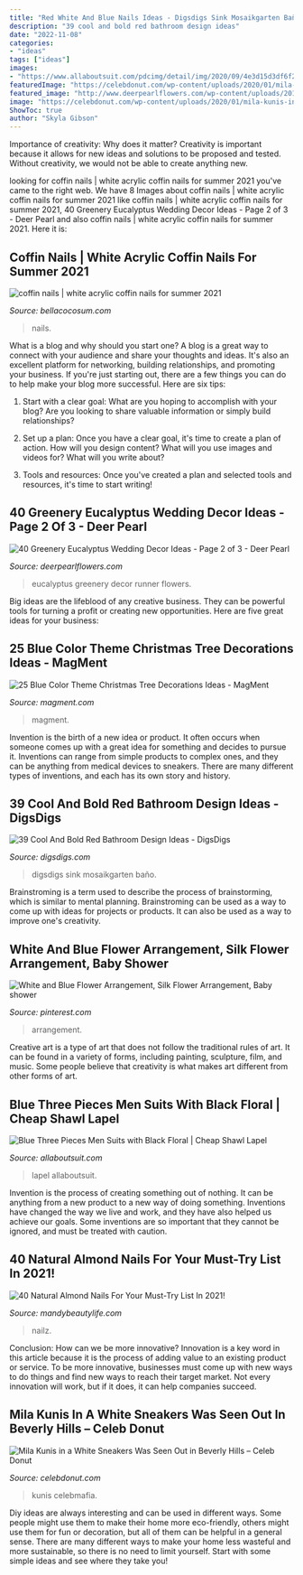 ```yaml
---
title: "Red White And Blue Nails Ideas - Digsdigs Sink Mosaikgarten Baño"
description: "39 cool and bold red bathroom design ideas"
date: "2022-11-08"
categories:
- "ideas"
tags: ["ideas"]
images:
- "https://www.allaboutsuit.com/pdcimg/detail/img/2020/09/4e3d15d3df6f242512a5fa75a929e0ed.jpg?time=1615119298"
featuredImage: "https://celebdonut.com/wp-content/uploads/2020/01/mila-kunis-in-a-white-sneakers-was-seen-out-in-beverly-hills-5.jpg"
featured_image: "http://www.deerpearlflowers.com/wp-content/uploads/2016/12/Eucalyptus-wedding-runner-via-Edyta-Szyszlo.jpg"
image: "https://celebdonut.com/wp-content/uploads/2020/01/mila-kunis-in-a-white-sneakers-was-seen-out-in-beverly-hills-5.jpg"
ShowToc: true
author: "Skyla Gibson"
---
```



Importance of creativity: Why does it matter?
Creativity is important because it allows for new ideas and solutions to be proposed and tested. Without creativity, we would not be able to create anything new.

	

		
looking for coffin nails | white acrylic coffin nails for summer 2021 you've came to the right web. We have 8 Images about coffin nails | white acrylic coffin nails for summer 2021 like coffin nails | white acrylic coffin nails for summer 2021, 40 Greenery Eucalyptus Wedding Decor Ideas - Page 2 of 3 - Deer Pearl and also coffin nails | white acrylic coffin nails for summer 2021. Here it is:
		
    
## Coffin Nails | White Acrylic Coffin Nails For Summer 2021

<img loading=lazy src="https://bellacocosum.com/wp-content/uploads/2021/04/5-15.jpg" onerror="this.onerror=null;this.src='https://tse3.mm.bing.net/th?id=OIP.tlwLhFasU_zBU5CkoXRTBgHaLH&amp;pid=15.1';" alt="coffin nails | white acrylic coffin nails for summer 2021">

_Source: bellacocosum.com_

>nails. 

	

What is a blog and why should you start one?
A blog is a great way to connect with your audience and share your thoughts and ideas. It's also an excellent platform for networking, building relationships, and promoting your business. If you're just starting out, there are a few things you can do to help make your blog more successful. Here are six tips:
1. Start with a clear goal: What are you hoping to accomplish with your blog? Are you looking to share valuable information or simply build relationships?

2. Set up a plan: Once you have a clear goal, it's time to create a plan of action. How will you design content? What will you use images and videos for? What will you write about?

3. Tools and resources: Once you've created a plan and selected tools and resources, it's time to start writing!

    
## 40 Greenery Eucalyptus Wedding Decor Ideas - Page 2 Of 3 - Deer Pearl

<img loading=lazy src="http://www.deerpearlflowers.com/wp-content/uploads/2016/12/Eucalyptus-wedding-runner-via-Edyta-Szyszlo.jpg" onerror="this.onerror=null;this.src='https://tse1.mm.bing.net/th?id=OIP.2uv9ZeFOkBsOkYCa7iSmNQHaLH&amp;pid=15.1';" alt="40 Greenery Eucalyptus Wedding Decor Ideas - Page 2 of 3 - Deer Pearl">

_Source: deerpearlflowers.com_

>eucalyptus greenery decor runner flowers. 

	

Big ideas are the lifeblood of any creative business. They can be powerful tools for turning a profit or creating new opportunities. Here are five great ideas for your business:

    
## 25 Blue Color Theme Christmas Tree Decorations Ideas - MagMent

<img loading=lazy src="http://magment.com/wp-content/uploads/2016/10/Blue-and-Purple-Christmas-Tree.jpg" onerror="this.onerror=null;this.src='https://tse1.mm.bing.net/th?id=OIP.23q8GL4mW0OLjUpZT8MKjwHaKM&amp;pid=15.1';" alt="25 Blue Color Theme Christmas Tree Decorations Ideas - MagMent">

_Source: magment.com_

>magment. 

	

Invention is the birth of a new idea or product. It often occurs when someone comes up with a great idea for something and decides to pursue it. Inventions can range from simple products to complex ones, and they can be anything from medical devices to sneakers. There are many different types of inventions, and each has its own story and history.

    
## 39 Cool And Bold Red Bathroom Design Ideas - DigsDigs

<img loading=lazy src="https://www.digsdigs.com/photos/red-bathroom-design-ideas-27.jpg" onerror="this.onerror=null;this.src='https://tse4.mm.bing.net/th?id=OIP.raVCIgTiyF8Hy3evHeu-GAHaJ4&amp;pid=15.1';" alt="39 Cool And Bold Red Bathroom Design Ideas - DigsDigs">

_Source: digsdigs.com_

>digsdigs sink mosaikgarten baño. 

	

Brainstroming is a term used to describe the process of brainstorming, which is similar to mental planning. Brainstroming can be used as a way to come up with ideas for projects or products. It can also be used as a way to improve one's creativity.

    
## White And Blue Flower Arrangement, Silk Flower Arrangement, Baby Shower

<img loading=lazy src="https://i.pinimg.com/736x/64/1e/53/641e53f5ba5dfa9eeadca9b1d62e69c3.jpg" onerror="this.onerror=null;this.src='https://tse3.mm.bing.net/th?id=OIP.a7CfeONMvXFQ3XNB_PgBJQHaJ3&amp;pid=15.1';" alt="White and Blue Flower Arrangement, Silk Flower Arrangement, Baby shower">

_Source: pinterest.com_

>arrangement. 

	

Creative art is a type of art that does not follow the traditional rules of art. It can be found in a variety of forms, including painting, sculpture, film, and music. Some people believe that creativity is what makes art different from other forms of art.

    
## Blue Three Pieces Men Suits With Black Floral | Cheap Shawl Lapel

<img loading=lazy src="https://www.allaboutsuit.com/pdcimg/detail/img/2020/09/4e3d15d3df6f242512a5fa75a929e0ed.jpg?time=1615119298" onerror="this.onerror=null;this.src='https://tse4.mm.bing.net/th?id=OIP.5HrO1HgFt3hf6tvfqno-zgHaLH&amp;pid=15.1';" alt="Blue Three Pieces Men Suits with Black Floral | Cheap Shawl Lapel">

_Source: allaboutsuit.com_

>lapel allaboutsuit. 

	

Invention is the process of creating something out of nothing. It can be anything from a new product to a new way of doing something. Inventions have changed the way we live and work, and they have also helped us achieve our goals. Some inventions are so important that they cannot be ignored, and must be treated with caution.

    
## 40 Natural Almond Nails For Your Must-Try List In 2021!

<img loading=lazy src="https://mandybeautylife.com/wp-content/uploads/2021/05/20-3.jpg" onerror="this.onerror=null;this.src='https://tse1.mm.bing.net/th?id=OIP.jzEgQBByTfIk3_ytcRFrPwHaLH&amp;pid=15.1';" alt="40 Natural Almond Nails For Your Must-Try List In 2021!">

_Source: mandybeautylife.com_

>nailz. 

	

Conclusion: How can we be more innovative?
Innovation is a key word in this article because it is the process of adding value to an existing product or service. To be more innovative, businesses must come up with new ways to do things and find new ways to reach their target market. Not every innovation will work, but if it does, it can help companies succeed.

    
## Mila Kunis In A White Sneakers Was Seen Out In Beverly Hills – Celeb Donut

<img loading=lazy src="https://celebdonut.com/wp-content/uploads/2020/01/mila-kunis-in-a-white-sneakers-was-seen-out-in-beverly-hills-5.jpg" onerror="this.onerror=null;this.src='https://tse3.mm.bing.net/th?id=OIP.LNhe4lDF12RH5TeagJrzxAHaLG&amp;pid=15.1';" alt="Mila Kunis in a White Sneakers Was Seen Out in Beverly Hills – Celeb Donut">

_Source: celebdonut.com_

>kunis celebmafia. 

	

Diy ideas are always interesting and can be used in different ways. Some people might use them to make their home more eco-friendly, others might use them for fun or decoration, but all of them can be helpful in a general sense. There are many different ways to make your home less wasteful and more sustainable, so there is no need to limit yourself. Start with some simple ideas and see where they take you!

